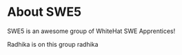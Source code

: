# About SWE5

SWE5 is an awesome group of WhiteHat SWE Apprentices!

Radhika is on this group
radhika